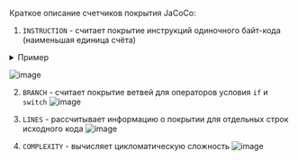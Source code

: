 Краткое описание счетчиков покрытия JaCoCo:
1. `INSTRUCTION` - считает покрытие инструкций одиночного байт-кода (наименьшая единица счёта)
<details>
  <summary>Пример</summary> 
Исходный код:

```java
outer:
for (int i = 2; i < 1000; i++) {
    for (int j = 2; j < i; j++) {
        if (i % j == 0)
            continue outer;
    }
    System.out.println(i);
}
```

Байт-код:

```0:   iconst_2
1:   istore_1
2:   iload_1
3:   sipush  1000
6:   if_icmpge       44
9:   iconst_2
10:  istore_2
11:  iload_2
12:  iload_1
13:  if_icmpge       31
16:  iload_1
17:  iload_2
18:  irem
19:  ifne    25
22:  goto    38
25:  iinc    2, 1
28:  goto    11
31:  getstatic       #84; //Field java/lang/System.out:Ljava/io/PrintStream;
34:  iload_1
35:  invokevirtual   #85; //Method java/io/PrintStream.println:(I)V
38:  iinc    1, 1
41:  goto    2
44:  return
```
</details>

![image](https://user-images.githubusercontent.com/68705045/102531875-47158c80-40cd-11eb-81b6-1cdb79150cc1.png)

2. `BRANCH` - считает покрытие ветвей для операторов условия `if` и `switch`
![image](https://user-images.githubusercontent.com/68705045/102532043-8e038200-40cd-11eb-8fc2-bc33485bea4a.png)

2. `LINES` - рассчитывает информацию о покрытии для отдельных строк исходного кода
![image](https://user-images.githubusercontent.com/68705045/102532157-c014e400-40cd-11eb-89fd-755c6e0fff52.png)

2. `COMPLEXITY` - вычисляет цикломатическую сложность
![image](https://user-images.githubusercontent.com/68705045/102532332-05391600-40ce-11eb-8cd3-8a727a66ed1d.png)
